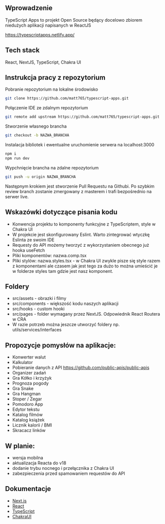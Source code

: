 ## Wprowadzenie
TypeScript Apps to projekt Open Source będący docelowo zbiorem niedużych aplikacji napisanych w ReactJS
 
https://typescriptapps.netlify.app/

## Tech stack
React, NextJS, TypeScript, Chakra UI

## Instrukcja pracy z repozytorium

Pobranie repozytorium na lokalne środowisko 
```bash
git clone https://github.com/matt765/typescript-apps.git
```
Połączenie IDE ze zdalnym repozytorium
```bash
git remote add upstream https://github.com/matt765/typescript-apps.git
```
Stworzenie własnego brancha
```bash
git checkout -b NAZWA_BRANCHA
```
Instalacja bibliotek i ewentualne uruchomienie serwera na localhost:3000
```bash
npm i
npm run dev
```
Wypchnięcie brancha na zdalne repozytorium
```bash
git push -u origin NAZWA_BRANCHA
```
Następnym krokiem jest stworzenie Pull Requestu na Githubi. Po szybkim review branch zostanie zmergowany z masterem i trafi bezpośrednio na serwer live.

## Wskazówki dotyczące pisania kodu
- Konwencja projektu to komponenty funkcyjne z TypeScriptem, style w Chakra UI
- W projekcie jest skonfigurowany Eslint. Warto zintegrować wtyczkę Eslinta ze swoim IDE 
- Requesty do API możemy tworzyć z wykorzystaniem obecnego już hooka useFetch
- Pliki komponentów: nazwa.comp.tsx
- Pliki stylów: nazwa.styles.tsx - w Chakra UI zwykle pisze się style razem z komponentami ale czasem jak jest tego za dużo to można umieścić je w folderze styles tam gdzie jest nasz komponent.

## Foldery
- src/assets - obrazki i filmy
- src/components - większość kodu naszych aplikacji
- src/hooks - custom hooki
- src/pages - folder wymagany przez NextJS. Odpowiednik React Routera w CRA
- W razie potrzeb można jeszcze utworzyć foldery np. utils/services/interfaces

## Propozycje pomysłów na aplikacje:
- Konwerter walut
- Kalkulator
- Pobieranie danych z API https://github.com/public-apis/public-apis
- Organizer zadań
- Gra Kółko i krzyżyk
- Prognoza pogody
- Gra Snake
- Gra Hangman
- Stoper / Zegar
- Pomodoro App
- Edytor tekstu
- Katalog filmów
- Katalog książek
- Licznik kalorii / BMI
- Skracacz linków

## W planie:
- wersja mobilna
- aktualizacja Reacta do v18
- dodanie trybu nocnego i przełącznika z Chakra UI
- zabezpieczenia przed spamowaniem requestów do API

## Dokumentacje
- [Next.js](https://nextjs.org/docs)
- [React](https://pl.reactjs.org/)
- [TypeScript](https://www.typescriptlang.org/) 
- [ChakraUI](https://chakra-ui.com/) 




